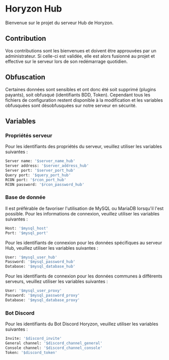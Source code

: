 # Horyzon Hub

Bienvenue sur le projet du serveur Hub de Horyzon.

## Contribution
Vos contributions sont les bienvenues et doivent être approuvées par un administrateur. Si celle-ci est validée, elle est alors fusionné au projet et effective sur le serveur lors de son redémarrage quotidien.

## Obfuscation
Certaines données sont sensibles et ont donc été soit supprimé (plugins payants), soit obfusqué (identifiants BDD, Token).
Cependant tous les fichiers de configuration restent disponible à la modification et les variables obfusquées sont désobfusquées sur notre serveur en sécurité.

## Variables

### Propriétés serveur
Pour les identifiants des propriétés du serveur, veuillez utiliser les variables suivantes :
```bash
Server name: '$server_name_hub'
Server address: '$server_address_hub'
Server port: '$server_port_hub'
Query port: '$query_port_hub'
RCON port: '$rcon_port_hub'
RCON password: '$rcon_password_hub'
```

### Base de donnée
Il est préférable de favoriser l'utilisation de MySQL ou MariaDB lorsqu'il l'est possible.
Pour les informations de connexion, veuillez utiliser les variables suivantes :
```bash
Host: '$mysql_host'
Port: '$mysql_port'
```

Pour les identifiants de connexion pour les données spécifiques au serveur Hub, veuillez utiliser les variables suivantes :
```bash
User: '$mysql_user_hub'
Password: '$mysql_password_hub'
Database: '$mysql_database_hub'
```

Pour les identifiants de connexion pour les données communes à différents serveurs, veuillez utiliser les variables suivantes :
```bash
User: '$mysql_user_proxy'
Password: '$mysql_password_proxy'
Database: '$mysql_database_proxy'
```

### Bot Discord
Pour les identifiants du Bot Discord Horyzon, veuillez utiliser les variables suivantes :
```bash
Invite: '$discord_invite'
General channel: '$discord_channel_general'
Console channel: '$discord_channel_console'
Token: '$discord_token'
```